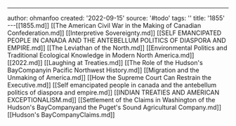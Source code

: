---
author: ohmanfoo
created: '2022-09-15'
source: '#todo'
tags: ''
title: '1855'
---[[1855.md]]
[[The American Civil War in the Making of Canadian Confederation.md]]
[[Interpretive Sovereignty.md]]
[[SELF EMANCIPATED PEOPLE IN CANADA AND THE ANTEBELLUM POLITICS OF DIASPORA AND EMPIRE.md]]
[[The Leviathan of the North.md]]
[[Environmental Politics and Traditional Ecological Knowledge in Modern North America.md]]
[[2022.md]]
[[Laughing at Treaties.md]]
[[The Role of the Hudson's BayCompanyin Pacific Northwest History.md]]
[[Migration and the Unmaking of America.md]]
[[How the Supreme Court Can Restrain the Executive.md]]
[[Self emancipated people in canada and the antebellum politics of diaspora and empire.md]]
[[INDIAN TREATIES AND AMERICAN EXCEPTIONALISM.md]]
[[Settlement of the Claims in Washington of the Hudson's BayCompanyand the Puget's Sound Agricultural Company.md]]
[[Hudson's BayCompanyClaims.md]]
